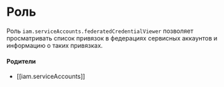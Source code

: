 # Роль

Роль `iam.serviceAccounts.federatedCredentialViewer` позволяет просматривать список привязок в федерациях сервисных аккаунтов и информацию о таких привязках.


#### Родители

- [[iam.serviceAccounts]]
